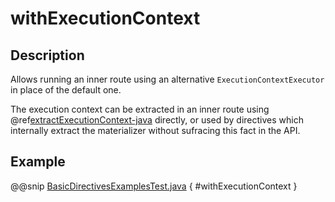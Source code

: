 <a id="withexecutioncontext-java"></a>
# withExecutionContext

## Description

Allows running an inner route using an alternative `ExecutionContextExecutor` in place of the default one.

The execution context can be extracted in an inner route using @ref[extractExecutionContext-java](extractExecutionContext.md#extractexecutioncontext-java) directly,
or used by directives which internally extract the materializer without sufracing this fact in the API.

## Example

@@snip [BasicDirectivesExamplesTest.java](../../../../../../../test/java/docs/http/javadsl/server/directives/BasicDirectivesExamplesTest.java) { #withExecutionContext }
